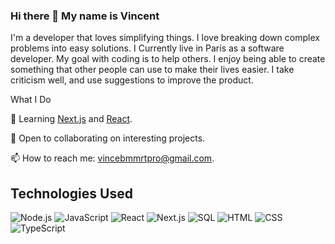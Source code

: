 ### Hi there 👋 My name is Vincent

I'm a developer that loves simplifying things. I love breaking down complex problems into easy solutions. I Currently live in Paris as a software developer. 
My goal with coding is to help others. I enjoy being able to create something that other people can use to make their lives easier. I take criticism well, and use suggestions to improve the product.

What I Do

🌱 Learning [Next.js](https://nextjs.org/) and [React](https://reactjs.org/).

👯 Open to collaborating on interesting projects.

📫 How to reach me: vincebmmrtpro@gmail.com.



## Technologies Used

 ![Node.js](https://img.shields.io/badge/Node.js-339933?style=for-the-badge&logo=node.js&logoColor=white) 
 ![JavaScript](https://img.shields.io/badge/JavaScript-F7DF1E?style=for-the-badge&logo=javascript&logoColor=black) 
 ![React](https://img.shields.io/badge/React-61DAFB?style=for-the-badge&logo=react&logoColor=white) 
 ![Next.js](https://img.shields.io/badge/Next.js-000000?style=for-the-badge&logo=next.js&logoColor=white)
 ![SQL](https://img.shields.io/badge/SQL-4479A1?style=for-the-badge&logo=sql&logoColor=white) 
 ![HTML](https://img.shields.io/badge/HTML-E34F26?style=for-the-badge&logo=html5&logoColor=white) 
 ![CSS](https://img.shields.io/badge/CSS-1572B6?style=for-the-badge&logo=css3&logoColor=white) 
 ![TypeScript](https://img.shields.io/badge/TypeScript-3178C6?style=for-the-badge&logo=typescript&logoColor=white) 

<!--
**VinceBmmrt/VinceBmmrt** is a ✨ _special_ ✨ repository because its `README.md` (this file) appears on your GitHub profile.

Here are some ideas to get you started:

- 🔭 I’m currently working on ...
- 🌱 I’m currently learning ...
- 👯 I’m looking to collaborate on ...
- 🤔 I’m looking for help with ...
- 💬 Ask me about ...
- 📫 How to reach me: ...
- 😄 Pronouns: ...
- ⚡ Fun fact: ...
-->
